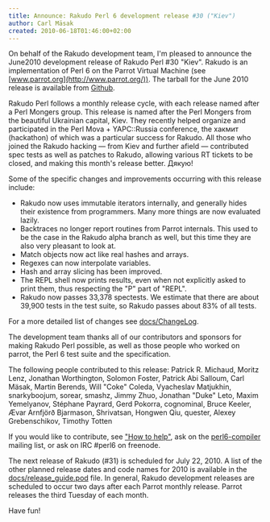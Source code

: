 ```yaml
---
title: Announce: Rakudo Perl 6 development release #30 ("Kiev")
author: Carl Mäsak
created: 2010-06-18T01:46:00+02:00
---
```

On behalf of the Rakudo development team, I'm pleased to announce the June2010 development release of Rakudo Perl #30 "Kiev". Rakudo is an implementation of Perl 6 on the Parrot Virtual Machine (see [www.parrot.org](http://www.parrot.org/)). The tarball for the June 2010 release is available from [Github](http://github.com/rakudo/rakudo/downloads).

Rakudo Perl follows a monthly release cycle, with each release named after a Perl Mongers group. This release is named after the Perl Mongers from the beautiful Ukrainian capital, Kiev. They recently helped organize and participated in the Perl Mova + YAPC::Russia conference, the хакмит (hackathon) of which was a particular success for Rakudo. All those who joined the Rakudo hacking — from Kiev and further afield — contributed spec tests as well as patches to Rakudo, allowing various RT tickets to be closed, and making this month's release better. Дякую!

Some of the specific changes and improvements occurring with this release include:

- Rakudo now uses immutable iterators internally, and generally hides their existence from programmers. Many more things are now evaluated lazily.
- Backtraces no longer report routines from Parrot internals. This used to be the case in the Rakudo alpha branch as well, but this time they are also very pleasant to look at.
- Match objects now act like real hashes and arrays.
- Regexes can now interpolate variables.
- Hash and array slicing has been improved.
- The REPL shell now prints results, even when not explicitly asked to print them, thus respecting the "P" part of "REPL".
- Rakudo now passes 33,378 spectests. We estimate that there are about 39,900 tests in the test suite, so Rakudo passes about 83% of all tests.

For a more detailed list of changes see [docs/ChangeLog](http://github.com/rakudo/rakudo/blob/master/docs/ChangeLog).

The development team thanks all of our contributors and sponsors for making Rakudo Perl possible, as well as those people who worked on parrot, the Perl 6 test suite and the specification.

The following people contributed to this release: Patrick R. Michaud, Moritz Lenz, Jonathan Worthington, Solomon Foster, Patrick Abi Salloum, Carl Mäsak, Martin Berends, Will "Coke" Coleda, Vyacheslav Matjukhin, snarkyboojum, sorear, smashz, Jimmy Zhuo, Jonathan "Duke" Leto, Maxim Yemelyanov, Stéphane Payrard, Gerd Pokorra, cognominal, Bruce Keeler, Ævar Arnfjörð Bjarmason, Shrivatsan, Hongwen Qiu, quester, Alexey Grebenschikov, Timothy Totten

If you would like to contribute, see ["How to help"](http://rakudo.org/how-to-help), ask on the [perl6-compiler](mailto:perl6-compiler@perl.org) mailing list, or ask on IRC #perl6 on freenode.

The next release of Rakudo (#31) is scheduled for July 22, 2010. A list of the other planned release dates and code names for 2010 is available in the [docs/release_guide.pod](http://github.com/rakudo/rakudo/blob/master/docs/release_guide.pod) file. In general, Rakudo development releases are scheduled to occur two days after each Parrot monthly release. Parrot releases the third Tuesday of each month.

Have fun!


